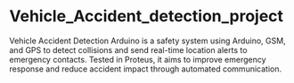 # Vehicle_Accident_detection_project
Vehicle Accident Detection Arduino is a safety system using Arduino, GSM, and GPS to detect collisions and send real-time location alerts to emergency contacts. Tested in Proteus, it aims to improve emergency response and reduce accident impact through automated communication.
